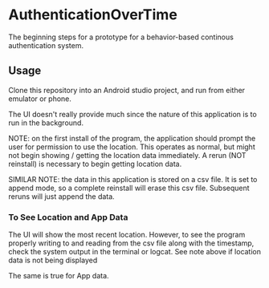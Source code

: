 # AuthenticationOverTime

The beginning steps for a prototype for a behavior-based continous authentication system. 

## Usage

Clone this repository into an Android studio project, and run from either emulator or phone. 

The UI doesn't really provide much since the nature of this application is to run in the background. 

NOTE: on the first install of the program, the application should prompt the user for permission to use the location. This
operates as normal, but might not begin showing / getting the location data immediately. A rerun (NOT reinstall) is necessary
to begin getting location data.

SIMILAR NOTE: the data in this application is stored on a csv file. It is set to append mode, so a complete reinstall will erase
this csv file. Subsequent reruns will just append the data. 

### To See Location and App Data

The UI will show the most recent location. However, to see the program properly writing to and reading from the csv file
along with the timestamp, check the system output in the terminal or logcat. See note above if location data is not being displayed

The same is true for App data. 
